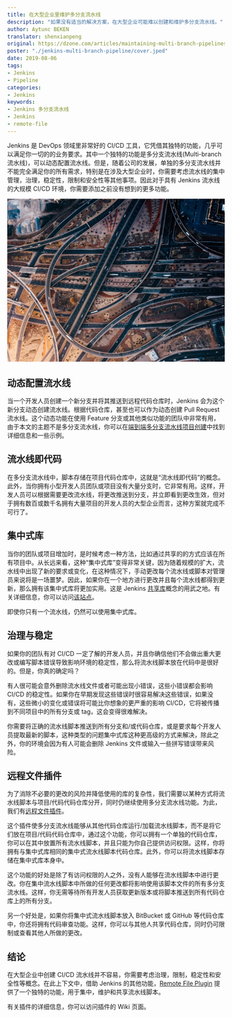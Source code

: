 ```yaml
---
title: 在大型企业里维护多分支流水线
description: "如果没有适当的解决方案，在大型企业可能难以创建和维护多分支流水线。"
author: Aytunc BEKEN
translator: shenxianpeng
original: https://dzone.com/articles/maintaining-multi-branch-pipelines-in-large-scale
poster: "./jenkins-multi-branch-pipeline/cover.jped"
date: 2019-08-06
tags:
- Jenkins
- Pipeline
categories: 
- Jenkins
keywords:
- Jenkins 多分支流水线
- Jenkins
- remote-file
---
```


Jenkins 是 DevOps 领域里非常好的 CI/CD 工具，它凭借其独特的功能，几乎可以满足你一切的的业务要求。其中一个独特的功能是多分支流水线(Multi-branch 流水线)，可以动态配置流水线。但是，随着公司的发展，单独的多分支流水线并不能完全满足你的所有需求，特别是在涉及大型企业时，你需要考虑流水线的集中管理，治理，稳定性，限制和安全性等其他事项。因此对于具有 Jenkins 流水线的大规模 CI/CD 环境，你需要添加之前没有想到的更多功能。

![jenkins multi branch](jenkins-multi-branch-pipeline/cover.jpeg)

## 动态配置流水线

当一个开发人员创建一个新分支并将其推送到远程代码仓库时，Jenkins 会为这个新分支动态创建流水线。根据代码仓库，甚至也可以作为动态创建 Pull Request 流水线。这个动态功能在使用 Feature 分支或其他类似功能的团队中非常有用，由于本文的主题不是多分支流水线，你可以在[端到端多分支流水线项目创建](https://jenkins.io/doc/tutorials/build-a-multibranch-pipeline-project/)中找到详细信息和一些示例。

## 流水线即代码

在多分支流水线中，脚本存储在项目代码仓库中，这就是“流水线即代码”的概念。此外，当你拥有小型开发人员团队或项目没有大量分支时，它非常有用。这样，开发人员可以根据需要更改流水线，将更改推送到分支，并立即看到更改生效，但对于拥有数百或数千名拥有大量项目的开发人员的大型企业而言，这种方案就完成不可行了。

## 集中式库

当你的团队或项目增加时，是时候考虑一种方法，比如通过共享的的方式应该在所有项目中。从长远来看，这种“集中式库”变得非常关键，因为随着规模的扩大，流水线中出现了新的要求或变化，在这种情况下，手动更改每个流水线或脚本对管理员来说将是一场噩梦。因此，如果你在一个地方进行更改并且每个流水线都得到更新，那么拥有该集中式库将更加实用。这是 Jenkins [共享库](https://jenkins.io/doc/book/pipeline/shared-libraries/)概念的用武之地。有关详细信息，你可以访问[该站点](https://jenkins.io/doc/book/pipeline/shared-libraries/)。

即使你只有一个流水线，仍然可以使用集中式库。

## 治理与稳定

如果你的团队有对 CI/CD 一定了解的开发人员，并且你确信他们不会做出重大更改或编写脚本错误导致影响环境的稳定性，那么将流水线脚本放在代码中是很好的。但是，你真的确定吗？

有人很可能会意外删除流水线文件或者可能出现小错误，这些小错误都会影响 CI/CD 的稳定性。如果你在早期发现这些错误时很容易解决这些错误，如果没有，这些微小的变化或错误将可能比你想象的更严重的影响 CI/CD，它将被传播到不同项目中的所有分支或 tag，这会变得很难解决。

你需要将正确的流水线脚本推送到所有分支和/或代码仓库，或是要求每个开发人员提取最新的脚本，这种类型的问题集中式库这种更高级的方式来解决，除此之外，你的环境会因为有人可能会删除 Jenkins 文件或输入一些拼写错误带来风险。

## 远程文件插件

为了消除不必要的更改的风险并降低使用的库的复杂性，我们需要以某种方式将流水线脚本与项目/代码代码仓库分开，同时仍继续使用多分支流水线功能。为此，我们有[远程文件插件](https://plugins.jenkins.io/remote-file)。

这个插件使多分支流水线能够从其他代码仓库运行/加载流水线脚本，而不是将它们放在项目/代码代码仓库中，通过这个功能，你可以拥有一个单独的代码仓库，你可以在其中放置所有流水线脚本，并且只能为你自己提供访问权限。这样，你将拥有与集中式库相同的集中式流水线脚本代码仓库。此外，你可以将流水线脚本存储在集中式库本身中。

这个功能的好处是除了有访问权限的人之外，没有人能够在流水线脚本中进行更改。你在集中流水线脚本中所做的任何更改都将影响使用该脚本文件的所有多分支流水线。这样，你无需等待所有开发人员获取更新版本或将脚本推送到所有代码仓库上的所有分支。

另一个好处是，如果你将集中式流水线脚本放入 BitBucket 或 GitHub 等代码仓库中，你还将拥有代码审查功能。这样，你可以与其他人共享代码仓库，同时仍可限制或查看其他人所做的更改。

## 结论

在大型企业中创建 CI/CD 流水线并不容易，你需要考虑治理，限制，稳定性和安全性等概念。在此上下文中，借助 Jenkins 的其他功能，[Remote File Plugin](https://plugins.jenkins.io/remote-file) 提供了一个独特的功能，用于集中，维护和共享流水线脚本。

有关插件的详细信息，你可以访问插件的 Wiki 页面。
